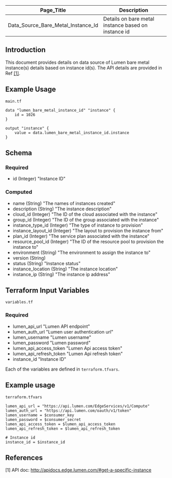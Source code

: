 | Page_Title      | Description                                 |
|-----------------|---------------------------------------------|
| Data_Source_Bare_Metal_Instance_Id  | Details on bare metal instance based on instance id        |

## Introduction
This document provides details on data source of Lumen bare metal instance(s) details based on instance id(s). The API details are provided in Ref [[1]](#1).

## Example Usage
`main.tf`
```hcl
data "lumen_bare_metal_instance_id" "instance" {
    id = 1026
}

output "instance" {
    value = data.lumen_bare_metal_instance_id.instance
}
```

## Schema

### Required
- id (Integer) "Instance ID"

### Computed
- name (String) "The names of instances created"
- description (String) "The instance description"
- cloud_id (Integer) "The ID of the cloud associated with the instance"
- group_id (Integer) "The ID of the group associated with the instance"
- instance_type_id (Integer) "The type of instance to provision"
- instance_layout_id (Integer) "The layout to provision the instance from"
- plan_id (Integer) "The service plan associated with the instance"
- resource_pool_id (Integer) "The ID of the resource pool to provision the instance to"
- environment (String) "The environment to assign the instance to"
- version (String)
- status (String) "Instance status"
- instance_location (String) "The instance location"
- instance_ip (String) "The instance ip address"

## Terraform Input Variables
`variables.tf`
### Required
- lumen_api_url "Lumen API endpoint"
- lumen_auth_url "Lumen user authentication url"
- lumen_username "Lumen username"
- lumen_password "Lumen password"
- lumen_api_access_token "Lumen Api access token"
- lumen_api_refresh_token "Lumen Api refresh token"
- instance_id "Instance ID"

Each of the variables are defined in `terraform.tfvars`.

## Example usage
`terraform.tfvars`
```hcl
lumen_api_url = "https://api.lumen.com/EdgeServices/v1/Compute"
lumen_auth_url = "https://api.lumen.com/oauth/v1/token"
lumen_username = $consumer_key
lumen_password = $consumer_secret
lumen_api_access_token = $lumen_api_access_token
lumen_api_refresh_token = $lumen_api_refresh_token

# Instance id
instance_id = $instance_id
```

## References
<a id="1">[1]</a> API doc: http://apidocs.edge.lumen.com/#get-a-specific-instance
